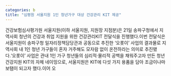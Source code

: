 ```yaml
---
categories: b
title: "심평원 서울지원 1인 청년가구 대상 건강관리 KIT 제공"
---
```

건강보험심사평가원 서울지원(이하 서울지원, 지원장 지점분)은 21일 송파구청에서 지역사회 청년의 건강과 취업 지원을 위한 건강관리KIT 전달식을 진행했다.이번 전달식은 서울지원이 송파구청 일자리정책담당관과 공동으로 추진한 ‘오롯이’ 사업의 결과물로 지역사회 내 1인 청년 가구들이 혼자 거주해도 모자람 없이 온전하라는 의미로 추진됐다.‘오롯이’ 사업은 관내 1인 가구 청년들의 심리적·물리적 공백을 채워주고자 만든 청년 건강지원 KIT의 자체 네이밍으로, 서울지원은 KIT에 다섯 가지 용품을 담아 조금이나마 보탬이 되고자 했다.이어 오